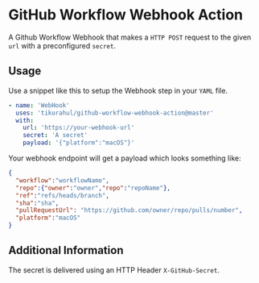 # GitHub Workflow Webhook Action

A Github Workflow Webhook that makes a `HTTP POST` request to the given `url` with a preconfigured `secret`.

## Usage

Use a snippet like this to setup the Webhook step in your `YAML` file.

```yaml
- name: 'WebHook'
  uses: 'tikurahul/github-workflow-webhook-action@master'
  with:
    url: 'https://your-webhook-url'
    secret: 'A secret'
    payload: '{"platform":"macOS"}'
```

Your webhook endpoint will get a payload which looks something like:

```json
{
  "workflow":"workflowName",
  "repo":{"owner":"owner","repo":"repoName"},
  "ref":"refs/heads/branch",
  "sha":"sha",
  "pullRequestUrl": "https://github.com/owner/repo/pulls/number",
  "platform":"macOS"
}
```

## Additional Information

The secret is delivered using an HTTP Header `X-GitHub-Secret`.
